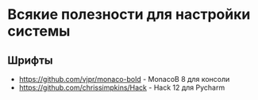 Всякие полезности для настройки системы
=======================================

Шрифты
------

*    https://github.com/vjpr/monaco-bold - MonacoB 8 для консоли
*    https://github.com/chrissimpkins/Hack - Hack 12 для Pycharm 